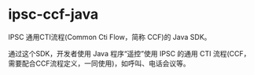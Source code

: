 # ipsc-ccf-java

IPSC 通用CTI流程(Common Cti Flow，简称 CCF)的 Java SDK。

通过这个SDK，开发者使用 Java 程序“遥控”使用 IPSC 的通用 CTI 流程(CCF，需要配合CCF流程定义，一同使用)，如呼叫、电话会议等。
